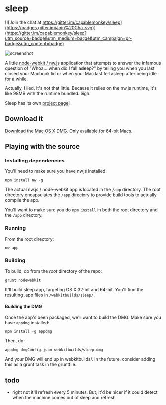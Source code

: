 # sleep

[![Join the chat at https://gitter.im/capablemonkey/sleep](https://badges.gitter.im/Join%20Chat.svg)](https://gitter.im/capablemonkey/sleep?utm_source=badge&utm_medium=badge&utm_campaign=pr-badge&utm_content=badge)

![screenshot](https://cloud.githubusercontent.com/assets/1661310/6768116/df5ce18e-d02e-11e4-9332-99717bd20294.png)

A little [node-webkit / nw.js](https://github.com/nwjs/nw.js/) application that attempts to answer the infamous question of "Whoa... when did I fall asleep?" by telling you when you last closed your Macbook lid or when your Mac last fell asleep after being idle for a while.  

Actually, I lied.  It's not that little.  Because it relies on the nw.js runtime, it's like 98MB with the runtime bundled.  Sigh.

Sleep has its own [project page](http://capablemonkey.github.io/sleep/)!

## Download it

[Download the Mac OS X DMG](https://github.com/capablemonkey/sleep/raw/build/webkitbuilds/sleep.dmg).  Only available for 64-bit Macs.

## Playing with the source

### Installing dependencies
You'll need to make sure you have nw.js installed.

`npm install nw -g`

The actual nw.js / node-webkit app is located in the `/app` directory.  The root directory encapsulates the `/app` directory to provide build tools to actually compile the app.  

You'll want to make sure you do `npm install` in both the root directory and the `/app` directory.

### Running
From the root directory:

`nw app`

### Building
To build, do from the *root* directory of the repo:

`grunt nodewebkit`

It'll build sleep.app, targeting OS X 32-bit and 64-bit.  You'll find the resulting .app files in `/webkitbuilds/sleep/`.

#### Building the DMG
Once the app's been packaged, we'll want to build the DMG.  Make sure you have `appdmg` installed:

`npm install -g appdmg`

Then, do:

`appdmg dmgConfig.json webkitbuilds/sleep.dmg`

And your DMG will end up in webkitbuilds/.  In the future, consider adding this as a grunt task in the gruntfile.

## todo

- right not it'll refresh every 5 minutes.  But, it'd be nicer if it could detect when the machine comes out of sleep and refresh